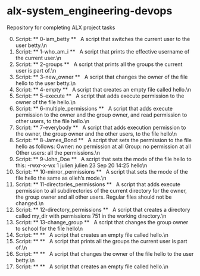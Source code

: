 # alx-system_engineering-devops
Repository for completing ALX project tasks

0. Script: ** 0-iam_betty **
&nbsp;&nbsp;A script that switches the current user to the user betty.\n
1. Script: ** 1-who_am_i **
&nbsp;&nbsp;A script that prints the effective username of the current user.\n
2. Script: ** 2-groups **
&nbsp;&nbsp;A script that prints all the groups the current user is part of.\n
3. Script: ** 3-new_owner **
&nbsp;&nbsp;A script that changes the owner of the file hello to the user betty.\n
4. Script: ** 4-empty **
&nbsp;&nbsp;A script that creates an empty file called hello.\n
5. Script: ** 5-execute **
&nbsp;&nbsp;A script that adds execute permission to the owner of the file hello.\n
6. Script: ** 6-multiple_permissions **
&nbsp;&nbsp;A script that adds execute permission to the owner and the group owner, and read permission to other users, to the file hello.\n
7. Script: ** 7-everybody **
&nbsp;&nbsp;A script that adds execution permission to the owner, the group owner and the other users, to the file hello\n
8. Script: ** 8-James_Bond **
&nbsp;&nbsp;A script that sets the permission to the file hello as follows:
    Owner: no permission at all
    Group: no permission at all
    Other users: all the permissions.\n
9. Script: ** 9-John_Doe **
&nbsp;&nbsp;A script that sets the mode of the file hello to this: -rwxr-x-wx 1 julien julien 23 Sep 20 14:25 hello\n
10. Script: ** 10-mirror_permissions **
&nbsp;&nbsp;A script that sets the mode of the file hello the same as olleh’s mode.\n
11. Script: ** 11-directories_permissions **
&nbsp;&nbsp;A script that adds execute permission to all subdirectories of the current directory for the owner, the group owner and all other users. Regular files should not be changed.\n
12. Script: ** 12-directory_permissions **
&nbsp;&nbsp;A script that creates a directory called my_dir with permissions 751 in the working directory.\n
13. Script: ** 13-change_group **
&nbsp;&nbsp;A script that changes the group owner to school for the file hello\n
14. Script: **  **
&nbsp;&nbsp;A script that creates an empty file called hello.\n
15. Script: **  **
&nbsp;&nbsp;A script that prints all the groups the current user is part of.\n
16. Script: **  **
&nbsp;&nbsp;A script that changes the owner of the file hello to the user betty.\n
17. Script: **  **
&nbsp;&nbsp;A script that creates an empty file called hello.\n
